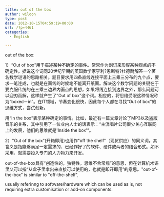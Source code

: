 ```yaml
---
title: out of the box
author: wiloon
type: post
date: 2012-10-15T04:59:19+00:00
url: /?p=4461
categories:
  - English

---
```

out of the box:

1）“Out of box”用于描述某种不确定的事件。常常作为副词来形容某种观点的不确定性。据说这个词同20世纪早期的英国数学家亨利?恩斯特?杜德耐解答一个著名数学谜语的思路相关。题目要求用四条直线连接平面上三乘三分布的九个点，要求一笔连成，也就是在画线的时候笔不能离开纸面。解决这个数学问题的关键在于要克服传统的在三乘三边界内画点的思想，如果将线连接到边界之外，那么问题可以迎刃而解，这样就产生了“Out of box”这个词。相应的，将思维受限这种情况称为“boxed－in”。在IT领域，节奏变化很快，因此每个人都在寻找“Out of box”的思维方式，尝试创新。

用“In the box”表示某种确定的事情。比如，最近有一篇文章讨论了MP3以及盗版音乐的关系，其中引用了一位业内人士的话表示：“主流唱片公司很少关心互联网上的发展，他们的思维就是'Inside the box'”。

2）"Out of the box"(开箱即用)也用作"off the shelf"（现货供应）的同义词，其含义是指能够满足一定需求的、已经作好了的软件、硬件或两者的结合形式。如不采用，就需要投入专门的人力物力来开发。



out-of-the-box具有“创造性的，独特性，思维不合常规”的意思，但在计算机术语里又可以指“从盒子里拿出来直接可以使用的，也就是即开即用”的意思。"out-of-the-box" is similar to "off-the-shelf",
  
usually referinng to software/hardware which can be used as is, not requiring extra customisation or add-on components.